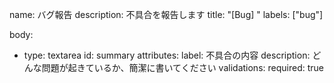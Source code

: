 name: バグ報告
description: 不具合を報告します
title: "[Bug] "
labels: ["bug"]

body:
  - type: textarea
    id: summary
    attributes:
      label: 不具合の内容
      description: どんな問題が起きているか、簡潔に書いてください
    validations:
      required: true
